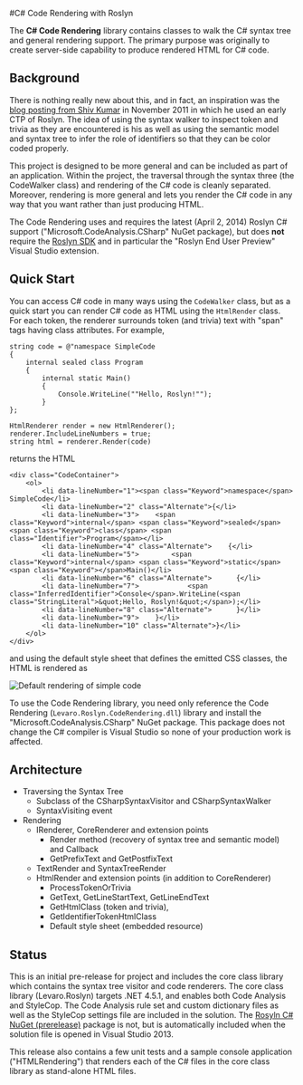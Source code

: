 #C# Code Rendering with Roslyn

The **C# Code Rendering** library contains classes to walk the C# syntax tree and general rendering support.
The primary purpose was originally to create server-side capability to produce rendered HTML for C# code. 

## Background ##
There is nothing really new about this, and in fact, an inspiration was the 
[blog posting from Shiv Kumar](http://www.matlus.com/c-to-html-syntax-highlighter-using-roslyn/ "C# to Html Syntax Highlighter using Roslyn") 
in November 2011 in which he used an early CTP of Roslyn. The idea of using the syntax walker to inspect 
token and trivia as they are encountered is his as well as using the semantic model and syntax tree to infer the role of identifiers so that they can be color coded properly.

This project is designed to be more general and can be included as part of an application. Within the project,
the traversal through the syntax three (the <c>CodeWalker</c> class) and rendering of the C# code is cleanly
separated. Moreover, rendering is more general and lets you render the C# code in any way that you want 
rather than just producing HTML.

The Code Rendering  uses and requires the latest (April 2, 2014) Roslyn C# support
("Microsoft.CodeAnalysis.CSharp" NuGet package), but does **not** require the 
[Roslyn SDK](http://roslyn.codeplex.com/ "The open source Roslyn compiler platform project") and in particular
the "Roslyn End User Preview" Visual Studio extension.

## Quick Start ##
You can access C# code in many ways using the <code>CodeWalker</code> class, but as a quick start you can 
render C# code as HTML using the <code>HtmlRender</code> class. For each token, the renderer surrounds token
(and trivia) text with "span" tags having class attributes. For example, 

    string code = @"namespace SimpleCode
    {
        internal sealed class Program
        {
            internal static Main()
            {
                Console.WriteLine(""Hello, Roslyn!"");
            }
    }; 

    HtmlRenderer render = new HtmlRenderer();
    renderer.IncludeLineNumbers = true;
    string html = renderer.Render(code)

returns the HTML

    <div class="CodeContainer">
        <ol>
            <li data-lineNumber="1"><span class="Keyword">namespace</span> SimpleCode</li>
            <li data-lineNumber="2" class="Alternate">{</li>
            <li data-lineNumber="3">    <span class="Keyword">internal</span> <span class="Keyword">sealed</span> <span class="Keyword">class</span> <span class="Identifier">Program</span></li>
            <li data-lineNumber="4" class="Alternate">    {</li>
            <li data-lineNumber="5">    	<span class="Keyword">internal</span> <span class="Keyword">static</span> <span class="Keyword"></span>Main()</li>
            <li data-lineNumber="6" class="Alternate">    	{</li>
            <li data-lineNumber="7">        	<span class="InferredIdentifier">Console</span>.WriteLine(<span class="StringLiteral">&quot;Hello, Roslyn!&quot;</span>);</li>
            <li data-lineNumber="8" class="Alternate">    	}</li>
            <li data-lineNumber="9">    }</li>
            <li data-lineNumber="10" class="Alternate">}</li>
        </ol>
    </div>

and using the default style sheet that defines the emitted CSS classes, the HTML is rendered as

![Default rendering of simple code](https://raw.githubusercontent.com/wiki/Levaro/RenderingWithRoslyn/CodeDisplay.PNG)

To use the Code Rendering library, you need only reference the Code Rendering 
(`Levaro.Roslyn.CodeRendering.dll`) library and install the "Microsoft.CodeAnalysis.CSharp" NuGet package.
This package does not change the C# compiler is Visual Studio so none of your production work is affected.

## Architecture ##

- Traversing the Syntax Tree
    - Subclass of the CSharpSyntaxVisitor and CSharpSyntaxWalker
    - SyntaxVisiting event
- Rendering
    - IRenderer, CoreRenderer and extension points
        - Render method (recovery of syntax tree and semantic model) and Callback
        - GetPrefixText and GetPostfixText
    - TextRender and SyntaxTreeRender
    - HtmlRender and extension points (in addition to CoreRenderer)
        - ProcessTokenOrTrivia
        - GetText, GetLineStartText, GetLineEndText
        - GetHtmlClass (token and trivia), 
        - GetIdentifierTokenHtmlClass
        - Default style sheet (embedded resource)


## Status ##
This is an initial pre-release for project and includes the core class library which contains the 
syntax tree visitor and code renderers. The core class library (Levaro.Roslyn) targets .NET 4.5.1, and enables both Code Analysis
and StyleCop. The Code Analysis rule set and custom dictionary files as well as the StyleCop settings file are included in the
solution. The 
[Rosyln C# NuGet (prerelease)](http://www.nuget.org/packages/Microsoft.CodeAnalysis.CSharp/0.6.4033103-beta/ ".NET Compiler Platform -- Roslyn -- support for C#, Microsoft.CodeAnalysis.CSharp.dll.") 
package is not, but is automatically included when the solution file is opened in Visual Studio 2013.

This release also contains a few unit tests and a sample console application ("HTMLRendering") that renders each of the C# files 
in the core class library as stand-alone HTML files.

